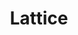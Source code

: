 ---
word: "true"

title: "Lattice"

categories: ['']

tags: ['Lattice']

arwords: 'تشبيكة'

arexps: []

enwords: ['Lattice']

enexps: []

arlexicons: 'ش'

enlexicons: 'L'

authors: ['Ruqayya Roshdy']

translators: ['X']

citations: 'تطبيقات أساسية في المعالجة الآلية للغة العربية'

sources: 'مركز الملك عبدالله بن عبدالعزيز الدولي لخدمة اللغة العربية'

slug: ""
---